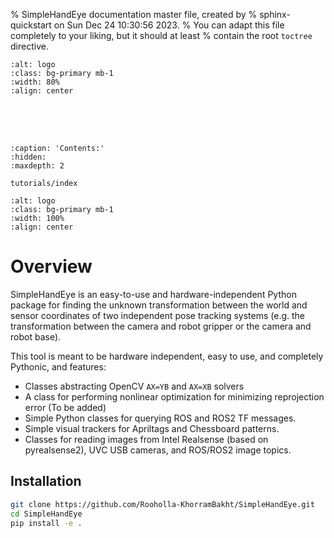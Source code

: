 % SimpleHandEye documentation master file, created by
% sphinx-quickstart on Sun Dec 24 10:30:56 2023.
% You can adapt this file completely to your liking, but it should at least
% contain the root `toctree` directive.

```{image} ../../doc/logo.png
:alt: logo
:class: bg-primary mb-1
:width: 80%
:align: center
```

<div style="height: 50px;"></div>

```{toctree}
:caption: 'Contents:'
:hidden:
:maxdepth: 2

tutorials/index
```

```{image} ../../doc/openfig.png
:alt: logo
:class: bg-primary mb-1
:width: 100%
:align: center
```

# Overview

SimpleHandEye is an easy-to-use and hardware-independent Python package for finding the unknown transformation between the world and sensor coordinates of two independent pose tracking systems (e.g. the transformation between the camera and robot gripper or the camera and robot base). 

This tool is meant to be hardware independent, easy to use, and completely Pythonic, and features:

- Classes abstracting OpenCV `AX=YB` and `AX=XB` solvers
- A class for performing nonlinear optimization for minimizing reprojection error (To be added) 
- Simple Python classes for querying ROS and ROS2 TF messages. 
- Simple visual trackers for Apriltags and Chessboard patterns. 
- Classes for reading images from Intel Realsense (based on pyrealsense2), UVC USB cameras, and ROS/ROS2 image topics.

## Installation

```bash
git clone https://github.com/Rooholla-KhorramBakht/SimpleHandEye.git
cd SimpleHandEye
pip install -e .
```
